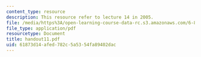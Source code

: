 ```yaml
---
content_type: resource
description: This resource refer to lecture 14 in 2005.
file: /media/https%3A/open-learning-course-data-rc.s3.amazonaws.com/6-823-computer-system-architecture-fall-2005/61873d14afed782c5a5354fa89402dac_handout11.pdf
file_type: application/pdf
resourcetype: Document
title: handout11.pdf
uid: 61873d14-afed-782c-5a53-54fa89402dac
---
```


